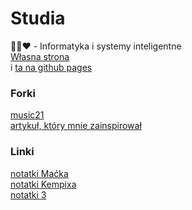 # Studia
💚🖤❤️ - Informatyka i systemy inteligentne\
[Własna strona](http://frendzlu.pythonanywhere.com/)\
i [ta na github pages](https://frendzlu.github.io/)

### Forki
[music21](https://github.com/Frendzlu/music21) \
[artykuł, który mnie zainspirował](https://www.researchgate.net/publication/288162668_Computational_music_theory)

### Linki
[notatki Maćka](https://docs.google.com/document/u/0/d/1PUTACMBpR1tL-mOwPDJgoqk5nj1YHCsXadoJUdWb-A0/mobilebasic)\
[notatki Kempixa](https://drive.google.com/file/d/16ZZzV6JRQ74TKy6uDcPKomXvz9WLOTku/view?usp=drivesdk) \
[notatki 3](https://drive.google.com/file/d/16glTw5c1KrOPI9jBHej0YRondMAOt_l8/view?usp=drivesdk)
